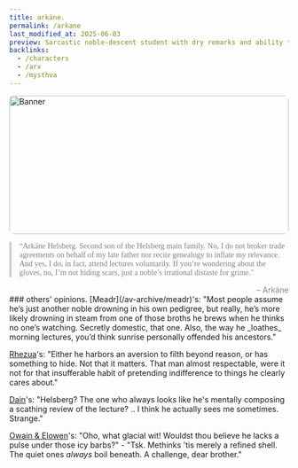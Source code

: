 ```yaml
---
title: arkäne.
permalink: /arkane
last_modified_at: 2025-06-03
preview: Sarcastic noble-descent student with dry remarks and ability to read the past
backlinks:
  - /characters
  - /arx
  - /mysthva
---
```


<div style="position:relative;width:100%;height:250px;overflow:hidden;border-radius:8px;">
  <img src="{{ site.baseurl }}/assets/Arkäne.png" alt="Banner" style="width:100%;height:100%;object-fit:cover;object-position:50% 5%;position:absolute;top:0;left:0;z-index:1;">
  <div style="position:absolute;top:-1000px;left:-1000px;width:3000px;height:3000px;background:linear-gradient(135deg, rgba(255,255,255,0) 45%, rgba(255,255,255,0.15) 50%, rgba(255,255,255,0) 55%);animation:shimmer 2.5s linear infinite;z-index:2;pointer-events:none;"></div>
</div>

<style>
@keyframes shimmer {
  0%   { transform: translate(-1500px, -1500px); }
  100% { transform: translate(1500px, 1500px); }
}
</style>

<div style="font-family: Georgia, serif; font-size: 1em; color: #808080; border-left: 4px solid #ccc; padding-left: 1em; margin: 1em 0;">“Arkäne Helsberg. Second son of the Helsberg main family. No, I do not broker trade agreements on behalf of my late father nor recite genealogy to inflate my relevance. And yes, I do, in fact, attend lectures voluntarily.  If you’re wondering about the gloves, no, I’m not hiding scars, just a noble’s irrational distaste for grime."</div><span style="display: block; margin-top: 0.5em; text-align: right; color: #888;">– Arkäne</span>
### others' opinions.
[Meadr](/av-archive/meadr)'s: "Most people assume he’s just another noble drowning in his own pedigree, but really, he’s more likely drowning in steam from one of those broths he brews when he thinks no one’s watching. Secretly domestic, that one. Also, the way he _loathes_ morning lectures, you’d think sunrise personally offended his ancestors."

[Rhezua](/av-archive/rhezua)'s: "Either he harbors an aversion to filth beyond reason, or has something to hide. Not that it matters. That man almost respectable, were it not for that insufferable habit of pretending indifference to things he clearly cares about."

[Dain](/av-archive/dain)'s: "Helsberg? The one who always looks like he's mentally composing a scathing review of the lecture? .. I think he actually sees me sometimes. Strange."

[Owain & Elowen](/av-archive/owain&elowen)'s: "Oho, what glacial wit! Wouldst thou believe he lacks a pulse under those icy barbs?" - "Tsk. Methinks 'tis merely a refined shell. The quiet ones _always_ boil beneath. A challenge, dear brother."


